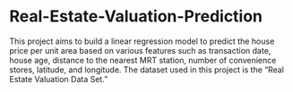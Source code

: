 # Real-Estate-Valuation-Prediction
This project aims to build a linear regression model to predict the house price per unit area based on various features such as transaction date, house age, distance to the nearest MRT station, number of convenience stores, latitude, and longitude. The dataset used in this project is the “Real Estate Valuation Data Set.”
